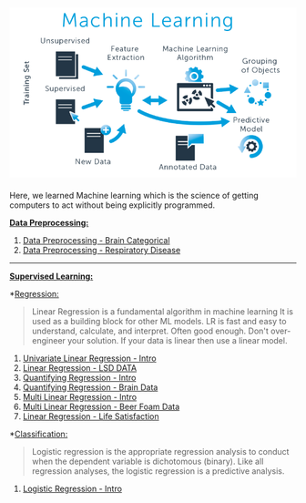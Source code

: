 ![png](images/ml_image.png)
---
Here, we learned Machine learning which is the science of getting computers to act without being explicitly programmed.



**[Data Preprocessing:](https://github.com/cliferraren/Machine-Learning/tree/master/Data%20PreProcessing)**

 1. [Data Preprocessing - Brain Categorical](https://github.com/cliferraren/Machine-Learning/blob/master/Data%20PreProcessing/Data%20Preprocessing.ipynb)
 2. [Data Preprocessing - Respiratory Disease](https://github.com/cliferraren/Machine-Learning/blob/master/Data%20PreProcessing/Respiratory%20Disease.ipynb)
---

**[Supervised Learning:](https://github.com/cliferraren/Machine-Learning/tree/master/Supervised)**


*[Regression:](https://github.com/cliferraren/Machine-Learning/tree/master/Supervised/Linear%20Regression)

> Linear Regression is a fundamental algorithm in machine learning
> It is used as a building block for other ML models.
> LR is fast and easy to understand, calculate, and interpret.
> Often good enough. Don't over-engineer your solution. If your data is linear then use a linear model.
 1. [Univariate Linear Regression - Intro](https://github.com/cliferraren/Machine-Learning/blob/master/Supervised/Linear%20Regression/Univariate_Linear_Regression.ipynb)
 2. [Linear Regression - LSD DATA](https://github.com/cliferraren/Machine-Learning/blob/master/Supervised/Linear%20Regression/LinearRegression_LSD_DATA.ipynb)
 3. [Quantifying Regression - Intro](https://github.com/cliferraren/Machine-Learning/blob/master/Supervised/Linear%20Regression/Quantifying_Regression.ipynb)
 4. [Quantifying Regression - Brain Data](https://github.com/cliferraren/Machine-Learning/blob/master/Supervised/Linear%20Regression/Quantifying%20Linear%20Regression_Brain.ipynb)
 5. [Multi Linear Regression - Intro](https://github.com/cliferraren/Machine-Learning/blob/master/Supervised/Linear%20Regression/MultiVariate%20Linear%20Regression.ipynb)
 6. [Multi Linear Regression - Beer Foam Data](https://github.com/cliferraren/Machine-Learning/blob/master/Supervised/Linear%20Regression/MultiLinear%20Regression%20-%20Beer.ipynb)
 7. [Linear Regression - Life Satisfaction](https://github.com/cliferraren/Machine-Learning/blob/master/Supervised/Linear%20Regression/LifeSatisfaction_vs_Income.ipynb)


*[Classification:](https://github.com/cliferraren/Machine-Learning/tree/master/Supervised/Logistic%20Regression)

>Logistic regression is the appropriate regression analysis to conduct when the dependent variable is dichotomous (binary). Like all regression analyses, the logistic regression is a predictive analysis.

1. [Logistic Regression - Intro](https://github.com/cliferraren/Machine-Learning/blob/master/Supervised/Logistic%20Regression/Logistic%20Regression%20-Intro.ipynb)

 

